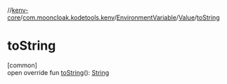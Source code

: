 //[kenv-core](../../../../index.md)/[com.mooncloak.kodetools.kenv](../../index.md)/[EnvironmentVariable](../index.md)/[Value](index.md)/[toString](to-string.md)

# toString

[common]\
open override fun [toString](to-string.md)(): [String](https://kotlinlang.org/api/core/kotlin-stdlib/kotlin/-string/index.html)
